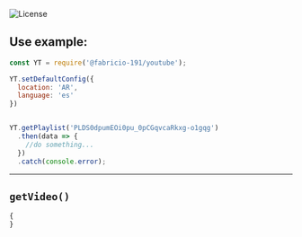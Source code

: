 ![License](https://img.shields.io/badge/License-Apache%202.0-blue.svg?color=white&style=for-the-badge)

## Use example:
```js
const YT = require('@fabricio-191/youtube');

YT.setDefaultConfig({
  location: 'AR',
  language: 'es'
})


YT.getPlaylist('PLDS0dpumEOi0pu_0pCGqvcaRkxg-o1gqg')
  .then(data => {
    //do something...
  })  
  .catch(console.error);
``` 

___

## `getVideo()`  
```js
{
}
```